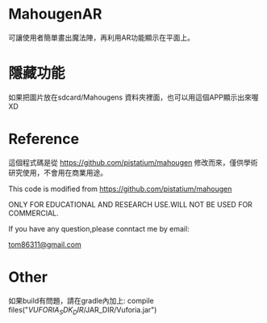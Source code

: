 # MahougenAR
  可讓使用者簡單畫出魔法陣，再利用AR功能顯示在平面上。



# 隱藏功能
  如果把圖片放在sdcard/Mahougens 資料夾裡面，也可以用這個APP顯示出來喔XD
  
# Reference
  這個程式碼是從 https://github.com/pistatium/mahougen 修改而來，僅供學術研究使用，不會用在商業用途。
  
  This code is modified from https://github.com/pistatium/mahougen
  
  ONLY FOR EDUCATIONAL AND RESEARCH USE.WILL NOT BE USED FOR COMMERCIAL.
  
  If you have any question,please conntact me by email:
  
  tom86311@gmail.com
  
# Other
  如果build有問題，請在gradle內加上:
   compile files("$VUFORIA_SDK_DIR/$JAR_DIR/Vuforia.jar")
